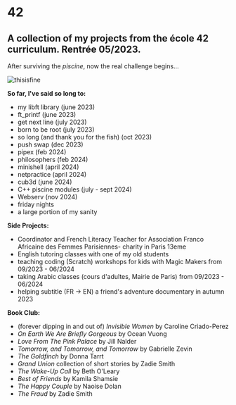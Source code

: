 # 42
## A collection of my projects from the école 42 curriculum. Rentrée 05/2023.
After surviving the _piscine_, now the real challenge begins...

![thisisfine](https://github.com/lbarry9/42/assets/127246677/7b3e0fb1-891f-4f9a-bc8e-207772cc35ab)

**So far, I've said so long to:**
- my libft library (june 2023)
- ft_printf (june 2023)
- get next line (july 2023)
- born to be root (july 2023)
- so long (and thank you for the fish) (oct 2023)
- push swap (dec 2023)
- pipex (feb 2024)
- philosophers (feb 2024)
- minishell (april 2024)
- netpractice (april 2024)
- cub3d (june 2024)
- C++ piscine modules (july - sept 2024)
- Webserv (nov 2024)
- friday nights
- a large portion of my sanity

**Side Projects:**
- Coordinator and French Literacy Teacher for Association Franco Africaine des Femmes Parisiennes- charity in Paris 13eme
- English tutoring classes with one of my old students
- teaching coding (Scratch) workshops for kids with Magic Makers from 09/2023 - 06/2024
- taking Arabic classes (cours d'adultes, Mairie de Paris) from 09/2023 - 06/2024
- helping subtitle (FR -> EN) a friend's adventure documentary in autumn 2023

**Book Club:**
- (forever dipping in and out of) _Invisible Women_ by Caroline Criado-Perez
- _On Earth We Are Briefly Gorgeous_ by Ocean Vuong
- _Love From The Pink Palace_ by Jill Nalder
- _Tomorrow, and Tomorrow, and Tomorrow_ by Gabrielle Zevin
- _The Goldfinch_ by Donna Tarrt
- _Grand Union_ collection of short stories by Zadie Smith
- _The Wake-Up Call_ by Beth O'Leary
- _Best of Friends_ by Kamila Shamsie
- _The Happy Couple_ by Naoise Dolan
- _The Fraud_ by Zadie Smith
